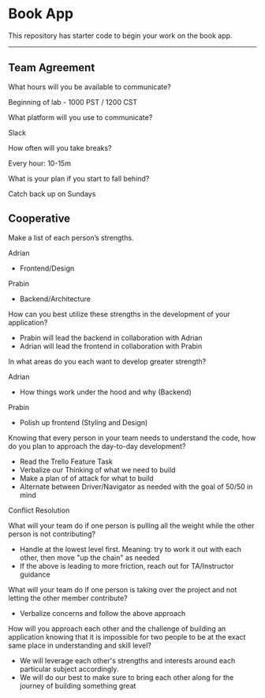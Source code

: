 # Book App

This repository has starter code to begin your work on the book app.

---

## Team Agreement

What hours will you be available to communicate?

Beginning of lab - 1000 PST / 1200 CST

What platform will you use to communicate?

Slack

How often will you take breaks?

Every hour: 10-15m

What is your plan if you start to fall behind?

Catch back up on Sundays

## Cooperative

Make a list of each person’s strengths.

Adrian
- Frontend/Design

Prabin
- Backend/Architecture

How can you best utilize these strengths in the development of your application?
- Prabin will lead the backend in collaboration with Adrian
- Adrian will lead the frontend in collaboration with Prabin

In what areas do you each want to develop greater strength?

Adrian
- How things work under the hood and why (Backend)

Prabin
- Polish up frontend (Styling and Design)

Knowing that every person in your team needs to understand the code, how do you plan to approach the day-to-day development?

- Read the Trello Feature Task
- Verbalize our Thinking of what we need to build
- Make a plan of of attack for what to build
- Alternate between Driver/Navigator as needed with the goal of 50/50 in mind

Conflict Resolution

What will your team do if one person is pulling all the weight while the other person is not contributing?
- Handle at the lowest level first. Meaning: try to work it out with each other, then move "up the chain" as needed
- If the above is leading to more friction, reach out for TA/Instructor guidance

What will your team do if one person is taking over the project and not letting the other member contribute?
- Verbalize concerns and follow the above approach

How will you approach each other and the challenge of building an application knowing that it is impossible for two people to be at the exact same place in understanding and skill level?
- We will leverage each other's strengths and interests around each particular subject accordingly.
- We will do our best to make sure to bring each other along for the journey of building something great
